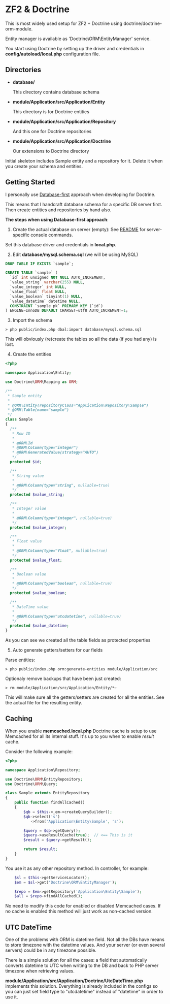 ZF2 & Doctrine
==============

This is most widely used setup for ZF2 + Doctrine using doctrine/doctrine-orm-module.

Entity manager is available as 'Doctrine\ORM\EntityManager' service.

You start using Doctrine by setting up the driver and credentials in **config/autoload/local.php** configuration file.

Directories
-----------
* **database/**

  This directory contains database schema

* **module/Application/src/Application/Entity**

  This directory is for Doctrine entities

* **module/Application/src/Application/Repository**

  And this one for Doctrine repositories

* **module/Application/src/Application/Doctrine**

  Our extensions to Doctrine directory

Initial skeleton includes Sample entity and a repository for it. Delete it when you create your schema and entities.

Getting Started
---------------
I personally use [Database-first](http://doctrine-orm.readthedocs.org/en/latest/tutorials/getting-started-database.html) approach when developing for Doctrine.

This means that I handcraft database schema for a specific DB server first. Then create entities and repositories by hand also.

**The steps when using Database-first approach**:

1. Create the actual database on server (empty): See [README](../database/README.md) for server-specific console commands.

  Set this database driver and credentials in **local.php**.

2. Edit **database/mysql.schema.sql** (we will be using MySQL)

  ```sql
  DROP TABLE IF EXISTS `sample`;

  CREATE TABLE `sample` (
    `id` int unsigned NOT NULL AUTO_INCREMENT,
    `value_string` varchar(255) NULL,
    `value_integer` int NULL,
    `value_float` float NULL,
    `value_boolean` tinyint(1) NULL,
    `value_datetime` datetime NULL,
    CONSTRAINT `sample_pk` PRIMARY KEY (`id`)
  ) ENGINE=InnoDB DEFAULT CHARSET=utf8 AUTO_INCREMENT=1;
  ```

3. Import the schema

  ```shell
  > php public/index.php dbal:import database/mysql.schema.sql
  ```

  This will obviously (re)create the tables so all the data (if you had any) is lost.

4. Create the entities

  ```php
  <?php

  namespace Application\Entity;

  use Doctrine\ORM\Mapping as ORM;

  /**
   * Sample entity
   * 
   * @ORM\Entity(repositoryClass="Application\Repository\Sample")
   * @ORM\Table(name="sample")
   */
  class Sample
  {
    /**
     * Row ID
     *
     * @ORM\Id
     * @ORM\Column(type="integer")
     * @ORM\GeneratedValue(strategy="AUTO")
     */
    protected $id;

    /**
     * String value
     *
     * @ORM\Column(type="string", nullable=true)
     */
    protected $value_string;

    /**
     * Integer value
     *
     * @ORM\Column(type="integer", nullable=true)
     */
    protected $value_integer;

    /**
     * Float value
     *
     * @ORM\Column(type="float", nullable=true)
     */
    protected $value_float;

    /**
     * Boolean value
     *
     * @ORM\Column(type="boolean", nullable=true)
     */
    protected $value_boolean;

    /**
     * DateTime value
     *
     * @ORM\Column(type="utcdatetime", nullable=true)
     */
    protected $value_datetime;
  }
  ```

  As you can see we created all the table fields as protected properties

5. Auto generate getters/setters for our fields

  Parse entities:
  ```shell
  > php public/index.php orm:generate-entities module/Application/src
  ```

  Optionaly remove backups that have been just created:
  ```shell
  > rm module/Application/src/Application/Entity/*~
  ```

  This will make sure all the getters/setters are created for all the entities. See the actual file for the resulting entity.

Caching
-------
When you enable **memcached.local.php** Doctrine cache is setup to use Memcached for all its internal stuff. It's up to you when to enable *result* cache.

Consider the following example:

```php
<?php

namespace Application\Repository;

use Doctrine\ORM\EntityRepository;
use Doctrine\ORM\Query;

class Sample extends EntityRepository
{
    public function findAllCached()
    {
        $qb = $this->_em->createQueryBuilder();
        $qb->select('s')
           ->from('Application\Entity\Sample', 's');

        $query = $qb->getQuery();
        $query->useResultCache(true);  // <== This is it
        $result = $query->getResult();

        return $result;
    }
}
```

You use it as any other repository method. In controller, for example:
```php
    $sl = $this->getServiceLocator();
    $em = $sl->get('Doctrine\ORM\EntityManager');

    $repo = $em->getRepository('Application\Entity\Sample');
    $all = $repo->findAllCached();
```

No need to modify this code for enabled or disabled Memcached cases. If no cache is enabled this method will just work as non-cached version.

UTC DateTime
------------
One of the problems with ORM is datetime field. Not all the DBs have means to store timezone with the datetime values. And your server (or even several servers) could be in any timezone possible.

There is a simple solution for all the cases: a field that automatically converts datetime to UTC when writing to the DB and back to PHP server timezone when retrieving values.

**module/Application/src/Application/Doctrine/UtcDateTime.php** implements this solution. Everything is already included in the configs so you can just set field type to "utcdatetime" instead of "datetime" in order to use it.
